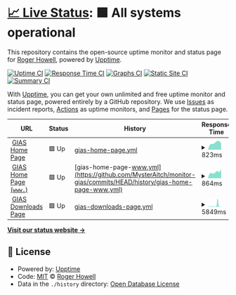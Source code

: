 # [📈 Live Status](https://MysterAitch.github.io/monitor-gias): <!--live status--> **🟩 All systems operational**

This repository contains the open-source uptime monitor and status page for [Roger Howell](https://MysterAitch.github.io/monitor-gias), powered by [Upptime](https://github.com/upptime/upptime).

[![Uptime CI](https://github.com/MysterAitch/monitor-gias/workflows/Uptime%20CI/badge.svg)](https://github.com/MysterAitch/monitor-gias/actions?query=workflow%3A%22Uptime+CI%22)
[![Response Time CI](https://github.com/MysterAitch/monitor-gias/workflows/Response%20Time%20CI/badge.svg)](https://github.com/MysterAitch/monitor-gias/actions?query=workflow%3A%22Response+Time+CI%22)
[![Graphs CI](https://github.com/MysterAitch/monitor-gias/workflows/Graphs%20CI/badge.svg)](https://github.com/MysterAitch/monitor-gias/actions?query=workflow%3A%22Graphs+CI%22)
[![Static Site CI](https://github.com/MysterAitch/monitor-gias/workflows/Static%20Site%20CI/badge.svg)](https://github.com/MysterAitch/monitor-gias/actions?query=workflow%3A%22Static+Site+CI%22)
[![Summary CI](https://github.com/MysterAitch/monitor-gias/workflows/Summary%20CI/badge.svg)](https://github.com/MysterAitch/monitor-gias/actions?query=workflow%3A%22Summary+CI%22)

With [Upptime](https://upptime.js.org), you can get your own unlimited and free uptime monitor and status page, powered entirely by a GitHub repository. We use [Issues](https://github.com/MysterAitch/monitor-gias/issues) as incident reports, [Actions](https://github.com/MysterAitch/monitor-gias/actions) as uptime monitors, and [Pages](https://MysterAitch.github.io/monitor-gias) for the status page.

<!--start: status pages-->
<!-- This summary is generated by Upptime (https://github.com/upptime/upptime) -->
<!-- Do not edit this manually, your changes will be overwritten -->
<!-- prettier-ignore -->
| URL | Status | History | Response Time | Uptime |
| --- | ------ | ------- | ------------- | ------ |
| <img alt="" src="https://icons.duckduckgo.com/ip3/get-information-schools.service.gov.uk.ico" height="13"> [GIAS Home Page](https://get-information-schools.service.gov.uk/) | 🟩 Up | [gias-home-page.yml](https://github.com/MysterAitch/monitor-gias/commits/HEAD/history/gias-home-page.yml) | <details><summary><img alt="Response time graph" src="./graphs/gias-home-page/response-time-week.png" height="20"> 823ms</summary><br><a href="https://MysterAitch.github.io/monitor-gias/history/gias-home-page"><img alt="Response time 858" src="https://img.shields.io/endpoint?url=https%3A%2F%2Fraw.githubusercontent.com%2FMysterAitch%2Fmonitor-gias%2FHEAD%2Fapi%2Fgias-home-page%2Fresponse-time.json"></a><br><a href="https://MysterAitch.github.io/monitor-gias/history/gias-home-page"><img alt="24-hour response time 910" src="https://img.shields.io/endpoint?url=https%3A%2F%2Fraw.githubusercontent.com%2FMysterAitch%2Fmonitor-gias%2FHEAD%2Fapi%2Fgias-home-page%2Fresponse-time-day.json"></a><br><a href="https://MysterAitch.github.io/monitor-gias/history/gias-home-page"><img alt="7-day response time 823" src="https://img.shields.io/endpoint?url=https%3A%2F%2Fraw.githubusercontent.com%2FMysterAitch%2Fmonitor-gias%2FHEAD%2Fapi%2Fgias-home-page%2Fresponse-time-week.json"></a><br><a href="https://MysterAitch.github.io/monitor-gias/history/gias-home-page"><img alt="30-day response time 763" src="https://img.shields.io/endpoint?url=https%3A%2F%2Fraw.githubusercontent.com%2FMysterAitch%2Fmonitor-gias%2FHEAD%2Fapi%2Fgias-home-page%2Fresponse-time-month.json"></a><br><a href="https://MysterAitch.github.io/monitor-gias/history/gias-home-page"><img alt="1-year response time 867" src="https://img.shields.io/endpoint?url=https%3A%2F%2Fraw.githubusercontent.com%2FMysterAitch%2Fmonitor-gias%2FHEAD%2Fapi%2Fgias-home-page%2Fresponse-time-year.json"></a></details> | <details><summary><a href="https://MysterAitch.github.io/monitor-gias/history/gias-home-page">100.00%</a></summary><a href="https://MysterAitch.github.io/monitor-gias/history/gias-home-page"><img alt="All-time uptime 99.93%" src="https://img.shields.io/endpoint?url=https%3A%2F%2Fraw.githubusercontent.com%2FMysterAitch%2Fmonitor-gias%2FHEAD%2Fapi%2Fgias-home-page%2Fuptime.json"></a><br><a href="https://MysterAitch.github.io/monitor-gias/history/gias-home-page"><img alt="24-hour uptime 100.00%" src="https://img.shields.io/endpoint?url=https%3A%2F%2Fraw.githubusercontent.com%2FMysterAitch%2Fmonitor-gias%2FHEAD%2Fapi%2Fgias-home-page%2Fuptime-day.json"></a><br><a href="https://MysterAitch.github.io/monitor-gias/history/gias-home-page"><img alt="7-day uptime 100.00%" src="https://img.shields.io/endpoint?url=https%3A%2F%2Fraw.githubusercontent.com%2FMysterAitch%2Fmonitor-gias%2FHEAD%2Fapi%2Fgias-home-page%2Fuptime-week.json"></a><br><a href="https://MysterAitch.github.io/monitor-gias/history/gias-home-page"><img alt="30-day uptime 100.00%" src="https://img.shields.io/endpoint?url=https%3A%2F%2Fraw.githubusercontent.com%2FMysterAitch%2Fmonitor-gias%2FHEAD%2Fapi%2Fgias-home-page%2Fuptime-month.json"></a><br><a href="https://MysterAitch.github.io/monitor-gias/history/gias-home-page"><img alt="1-year uptime 99.94%" src="https://img.shields.io/endpoint?url=https%3A%2F%2Fraw.githubusercontent.com%2FMysterAitch%2Fmonitor-gias%2FHEAD%2Fapi%2Fgias-home-page%2Fuptime-year.json"></a></details>
| <img alt="" src="https://icons.duckduckgo.com/ip3/www.get-information-schools.service.gov.uk.ico" height="13"> [GIAS Home Page (`www.`)](https://www.get-information-schools.service.gov.uk/) | 🟩 Up | [gias-home-page-www.yml](https://github.com/MysterAitch/monitor-gias/commits/HEAD/history/gias-home-page-www.yml) | <details><summary><img alt="Response time graph" src="./graphs/gias-home-page-www/response-time-week.png" height="20"> 864ms</summary><br><a href="https://MysterAitch.github.io/monitor-gias/history/gias-home-page-www"><img alt="Response time 882" src="https://img.shields.io/endpoint?url=https%3A%2F%2Fraw.githubusercontent.com%2FMysterAitch%2Fmonitor-gias%2FHEAD%2Fapi%2Fgias-home-page-www%2Fresponse-time.json"></a><br><a href="https://MysterAitch.github.io/monitor-gias/history/gias-home-page-www"><img alt="24-hour response time 893" src="https://img.shields.io/endpoint?url=https%3A%2F%2Fraw.githubusercontent.com%2FMysterAitch%2Fmonitor-gias%2FHEAD%2Fapi%2Fgias-home-page-www%2Fresponse-time-day.json"></a><br><a href="https://MysterAitch.github.io/monitor-gias/history/gias-home-page-www"><img alt="7-day response time 864" src="https://img.shields.io/endpoint?url=https%3A%2F%2Fraw.githubusercontent.com%2FMysterAitch%2Fmonitor-gias%2FHEAD%2Fapi%2Fgias-home-page-www%2Fresponse-time-week.json"></a><br><a href="https://MysterAitch.github.io/monitor-gias/history/gias-home-page-www"><img alt="30-day response time 829" src="https://img.shields.io/endpoint?url=https%3A%2F%2Fraw.githubusercontent.com%2FMysterAitch%2Fmonitor-gias%2FHEAD%2Fapi%2Fgias-home-page-www%2Fresponse-time-month.json"></a><br><a href="https://MysterAitch.github.io/monitor-gias/history/gias-home-page-www"><img alt="1-year response time 802" src="https://img.shields.io/endpoint?url=https%3A%2F%2Fraw.githubusercontent.com%2FMysterAitch%2Fmonitor-gias%2FHEAD%2Fapi%2Fgias-home-page-www%2Fresponse-time-year.json"></a></details> | <details><summary><a href="https://MysterAitch.github.io/monitor-gias/history/gias-home-page-www">100.00%</a></summary><a href="https://MysterAitch.github.io/monitor-gias/history/gias-home-page-www"><img alt="All-time uptime 99.92%" src="https://img.shields.io/endpoint?url=https%3A%2F%2Fraw.githubusercontent.com%2FMysterAitch%2Fmonitor-gias%2FHEAD%2Fapi%2Fgias-home-page-www%2Fuptime.json"></a><br><a href="https://MysterAitch.github.io/monitor-gias/history/gias-home-page-www"><img alt="24-hour uptime 100.00%" src="https://img.shields.io/endpoint?url=https%3A%2F%2Fraw.githubusercontent.com%2FMysterAitch%2Fmonitor-gias%2FHEAD%2Fapi%2Fgias-home-page-www%2Fuptime-day.json"></a><br><a href="https://MysterAitch.github.io/monitor-gias/history/gias-home-page-www"><img alt="7-day uptime 100.00%" src="https://img.shields.io/endpoint?url=https%3A%2F%2Fraw.githubusercontent.com%2FMysterAitch%2Fmonitor-gias%2FHEAD%2Fapi%2Fgias-home-page-www%2Fuptime-week.json"></a><br><a href="https://MysterAitch.github.io/monitor-gias/history/gias-home-page-www"><img alt="30-day uptime 100.00%" src="https://img.shields.io/endpoint?url=https%3A%2F%2Fraw.githubusercontent.com%2FMysterAitch%2Fmonitor-gias%2FHEAD%2Fapi%2Fgias-home-page-www%2Fuptime-month.json"></a><br><a href="https://MysterAitch.github.io/monitor-gias/history/gias-home-page-www"><img alt="1-year uptime 99.94%" src="https://img.shields.io/endpoint?url=https%3A%2F%2Fraw.githubusercontent.com%2FMysterAitch%2Fmonitor-gias%2FHEAD%2Fapi%2Fgias-home-page-www%2Fuptime-year.json"></a></details>
| <img alt="" src="https://icons.duckduckgo.com/ip3/www.get-information-schools.service.gov.uk.ico" height="13"> [GIAS Downloads Page](https://www.get-information-schools.service.gov.uk/Downloads) | 🟩 Up | [gias-downloads-page.yml](https://github.com/MysterAitch/monitor-gias/commits/HEAD/history/gias-downloads-page.yml) | <details><summary><img alt="Response time graph" src="./graphs/gias-downloads-page/response-time-week.png" height="20"> 5849ms</summary><br><a href="https://MysterAitch.github.io/monitor-gias/history/gias-downloads-page"><img alt="Response time 1513" src="https://img.shields.io/endpoint?url=https%3A%2F%2Fraw.githubusercontent.com%2FMysterAitch%2Fmonitor-gias%2FHEAD%2Fapi%2Fgias-downloads-page%2Fresponse-time.json"></a><br><a href="https://MysterAitch.github.io/monitor-gias/history/gias-downloads-page"><img alt="24-hour response time 8916" src="https://img.shields.io/endpoint?url=https%3A%2F%2Fraw.githubusercontent.com%2FMysterAitch%2Fmonitor-gias%2FHEAD%2Fapi%2Fgias-downloads-page%2Fresponse-time-day.json"></a><br><a href="https://MysterAitch.github.io/monitor-gias/history/gias-downloads-page"><img alt="7-day response time 5849" src="https://img.shields.io/endpoint?url=https%3A%2F%2Fraw.githubusercontent.com%2FMysterAitch%2Fmonitor-gias%2FHEAD%2Fapi%2Fgias-downloads-page%2Fresponse-time-week.json"></a><br><a href="https://MysterAitch.github.io/monitor-gias/history/gias-downloads-page"><img alt="30-day response time 4394" src="https://img.shields.io/endpoint?url=https%3A%2F%2Fraw.githubusercontent.com%2FMysterAitch%2Fmonitor-gias%2FHEAD%2Fapi%2Fgias-downloads-page%2Fresponse-time-month.json"></a><br><a href="https://MysterAitch.github.io/monitor-gias/history/gias-downloads-page"><img alt="1-year response time 1698" src="https://img.shields.io/endpoint?url=https%3A%2F%2Fraw.githubusercontent.com%2FMysterAitch%2Fmonitor-gias%2FHEAD%2Fapi%2Fgias-downloads-page%2Fresponse-time-year.json"></a></details> | <details><summary><a href="https://MysterAitch.github.io/monitor-gias/history/gias-downloads-page">98.75%</a></summary><a href="https://MysterAitch.github.io/monitor-gias/history/gias-downloads-page"><img alt="All-time uptime 99.83%" src="https://img.shields.io/endpoint?url=https%3A%2F%2Fraw.githubusercontent.com%2FMysterAitch%2Fmonitor-gias%2FHEAD%2Fapi%2Fgias-downloads-page%2Fuptime.json"></a><br><a href="https://MysterAitch.github.io/monitor-gias/history/gias-downloads-page"><img alt="24-hour uptime 94.23%" src="https://img.shields.io/endpoint?url=https%3A%2F%2Fraw.githubusercontent.com%2FMysterAitch%2Fmonitor-gias%2FHEAD%2Fapi%2Fgias-downloads-page%2Fuptime-day.json"></a><br><a href="https://MysterAitch.github.io/monitor-gias/history/gias-downloads-page"><img alt="7-day uptime 98.75%" src="https://img.shields.io/endpoint?url=https%3A%2F%2Fraw.githubusercontent.com%2FMysterAitch%2Fmonitor-gias%2FHEAD%2Fapi%2Fgias-downloads-page%2Fuptime-week.json"></a><br><a href="https://MysterAitch.github.io/monitor-gias/history/gias-downloads-page"><img alt="30-day uptime 98.82%" src="https://img.shields.io/endpoint?url=https%3A%2F%2Fraw.githubusercontent.com%2FMysterAitch%2Fmonitor-gias%2FHEAD%2Fapi%2Fgias-downloads-page%2Fuptime-month.json"></a><br><a href="https://MysterAitch.github.io/monitor-gias/history/gias-downloads-page"><img alt="1-year uptime 99.80%" src="https://img.shields.io/endpoint?url=https%3A%2F%2Fraw.githubusercontent.com%2FMysterAitch%2Fmonitor-gias%2FHEAD%2Fapi%2Fgias-downloads-page%2Fuptime-year.json"></a></details>

<!--end: status pages-->

[**Visit our status website →**](https://MysterAitch.github.io/monitor-gias)

## 📄 License

- Powered by: [Upptime](https://github.com/upptime/upptime)
- Code: [MIT](./LICENSE) © [Roger Howell](https://MysterAitch.github.io/monitor-gias)
- Data in the `./history` directory: [Open Database License](https://opendatacommons.org/licenses/odbl/1-0/)
